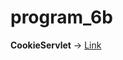 # program_6b

**CookieServlet** → [Link](https://github.com/rashmitha006/Java-Programs-With-Outputs/blob/main/6b_CookieServlet/p6b.png)
